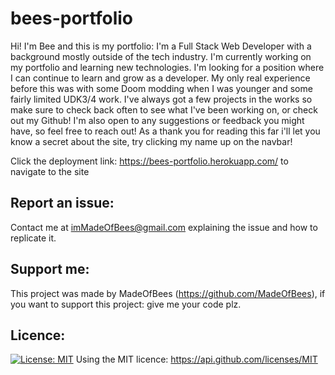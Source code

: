 # bees-portfolio

Hi! I'm Bee and this is my portfolio: 
I'm a Full Stack Web Developer with a background mostly outside of the tech industry. I'm currently working on my portfolio and learning new technologies. I'm looking for a position where I can continue to learn and grow as a developer. My only real experience before this was with some Doom modding when I was younger and some fairly limited UDK3/4 work. I've always got a few projects in the works so make sure to check back often to see what I've been working on, or check out my Github! I'm also open to any suggestions or feedback you might have, so feel free to reach out! As a thank you for reading this far i'll let you know a secret about the site, try clicking my name up on the navbar!

Click the deployment link: https://bees-portfolio.herokuapp.com/ to navigate to the site

## Report an issue:

Contact me at imMadeOfBees@gmail.com explaining the issue and how to replicate it.

## Support me:

This project was made by MadeOfBees (https://github.com/MadeOfBees), if you want to support this project: give me your code plz.

## Licence:

[![License: MIT](https://img.shields.io/badge/License-MIT-yellow.svg)](https://opensource.org/licenses/MIT)
Using the MIT licence: https://api.github.com/licenses/MIT
